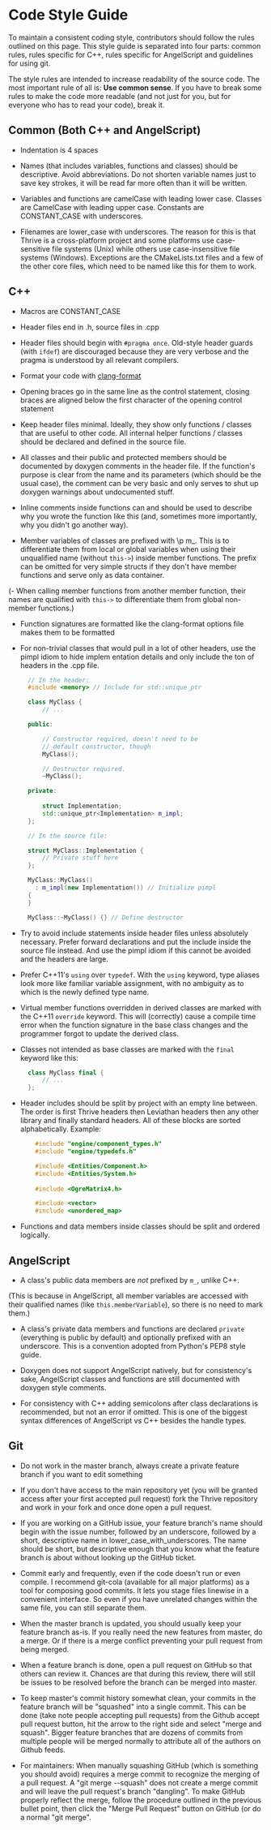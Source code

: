 Code Style Guide
================

To maintain a consistent coding style, contributors should follow the rules 
outlined on this page. This style guide is separated into four parts: common 
rules, rules specific for C++, rules specific for AngelScript and guidelines for
using git.

The style rules are intended to increase readability of the source code. The 
most important rule of all is: **Use common sense**. If you have to break 
some rules to make the code more readable (and not just for you, but for 
everyone who has to read your code), break it.

Common (Both C++ and AngelScript)
--------------------------------------

- Indentation is 4 spaces

- Names (that includes variables, functions and classes) should be descriptive.
  Avoid abbreviations. Do not shorten variable names just to save key strokes, 
  it will be read far more often than it will be written.

- Variables and functions are camelCase with leading lower case. Classes are 
  CamelCase with leading upper case. Constants are CONSTANT_CASE with 
  underscores.

- Filenames are lower_case with underscores. The reason for this is
  that Thrive is a cross-platform project and some platforms use
  case-sensitive file systems (Unix) while others use case-insensitive
  file systems (Windows). Exceptions are the CMakeLists.txt files and
  a few of the other core files, which need to be named like this for
  them to work.

C++
---

- Macros are CONSTANT_CASE

- Header files end in .h, source files in .cpp

- Header files should begin with `#pragma once`. Old-style header 
  guards (with `ifdef`) are discouraged because they are very verbose and
  the pragma is understood by all relevant compilers.
  
- Format your code with [clang-format](clang_format.md)

- Opening braces go in the same line as the control statement, closing braces
  are aligned below the first character of the opening control statement

- Keep header files minimal. Ideally, they show only functions / classes that
  are useful to other code. All internal helper functions / classes should be
  declared and defined in the source file.

- All classes and their public and protected members should be documented by
  doxygen comments in the header file. If the function's purpose is clear 
  from the name and its parameters (which should be the usual case), the 
  comment can be very basic and only serves to shut up doxygen warnings about
  undocumented stuff.

- Inline comments inside functions can and should be used to describe why
  you wrote the function like this (and, sometimes more importantly, why you
  didn't go another way).

- Member variables of classes are prefixed with \p m_. This is to 
  differentiate them from local or global variables when using their 
  unqualified name (without `this->`) inside member functions. The prefix can
  be omitted for very simple structs if they don't have member functions and
  serve only as data container.

(- When calling member functions from another member function, their names are
  qualified with `this->` to differentiate them from global non-member 
  functions.)

- Function signatures are formatted like the clang-format options file makes them to be formatted

- For non-trivial classes that would pull in a lot of other headers, use the pimpl idiom to hide implem  entation details and only include the ton of headers in the .cpp file.

  ```cpp
    // In the header:
    #include <memory> // Include for std::unique_ptr

    class MyClass {
        // ...

    public:

        // Constructor required, doesn't need to be
        // default constructor, though
        MyClass();

        // Destructor required.
        ~MyClass();

    private:
      
        struct Implementation;
        std::unique_ptr<Implementation> m_impl;
    };
  ```
  
  ```cpp
    // In the source file:

    struct MyClass::Implementation {
        // Private stuff here
    };

    MyClass::MyClass()
      : m_impl(new Implementation()) // Initialize pimpl
    {
    }

    MyClass::~MyClass() {} // Define destructor
  ```
  
- Try to avoid include statements inside header files unless
  absolutely necessary. Prefer forward declarations and put the
  include inside the source file instead. And use the pimpl idiom if
  this cannot be avoided and the headers are large.

- Prefer C++11's `using` over `typedef`. With the `using` keyword, type 
  aliases look more like familiar variable assignment, with no ambiguity as
  to which is the newly defined type name.

- Virtual member functions overridden in derived classes are marked with the 
  C++11 `override` keyword. This will (correctly) cause a compile time error 
  when the function signature in the base class changes and the programmer 
  forgot to update the derived class.

- Classes not intended as base classes are marked with the `final` keyword
  like this:
  
  ```cpp
    class MyClass final {
        // ...
    };
  ```

- Header includes should be split by project with an empty line
  between. The order is first Thrive headers then Leviathan headers
  then any other library and finally standard headers. All of these
  blocks are sorted alphabetically. Example:

  ```cpp
      #include "engine/component_types.h"
      #include "engine/typedefs.h"

      #include <Entities/Component.h>
      #include <Entities/System.h>
      
      #include <OgreMatrix4.h>

      #include <vector>
      #include <unordered_map>
  ```

- Functions and data members inside classes should be split and ordered logically.


AngelScript
-----------

- A class's public data members are *not* prefixed by `m_`, unlike C++. 

(This is because in AngelScript, all member variables are accessed with their qualified
  names (like `this.memberVariable`), so there is no need to mark them.)

- A class's private data members and functions are declared `private`
  (everything is public by default) and optionally prefixed with an
  underscore. This is a convention adopted from Python's PEP8 style
  guide.

- Doxygen does not support AngelScript natively, but for consistency's sake, AngelScript 
  classes and functions are still documented with doxygen style comments.

- For consistency with C++ adding semicolons after class declarations
  is recommended, but not an error if omitted. This is one of the
  biggest syntax differences of AngelScript vs C++ besides the handle
  types.

Git
---

- Do not work in the master branch, always create a private feature branch
  if you want to edit something
  
- If you don't have access to the main repository yet (you will be
  granted access after your first accepted pull request) fork the
  Thrive repository and work in your fork and once done open a pull
  request.

- If you are working on a GitHub issue, your feature branch's name should
  begin with the issue number, followed by an underscore, followed by a
  short, descriptive name in lower_case_with_underscores. The name should
  be short, but descriptive enough that you know what the feature branch is
  about without looking up the GitHub ticket.

- Commit early and frequently, even if the code doesn't run or even compile.
  I recommend git-cola (available for all major platforms) as a tool for
  composing good commits. It lets you stage files linewise in a convenient
  interface. So even if you have unrelated changes within the same file,
  you can still separate them.

- When the master branch is updated, you should usually keep your
  feature branch as-is. If you really need the new features from
  master, do a merge. Or if there is a merge conflict preventing your
  pull request from being merged.

- When a feature branch is done, open a pull request on GitHub so that others
  can review it. Chances are that during this review, there will still be
  issues to be resolved before the branch can be merged into master.

- To keep master's commit history somewhat clean, your commits in the
  feature branch will be "squashed" into a single commit. This can be
  done (take note people accepting pull requests) from the Github
  accept pull request button, hit the arrow to the right side and
  select "merge and squash". Bigger feature branches that are dozens
  of commits from multiple people will be merged normally to attribute
  all of the authors on Github feeds.

- For maintainers: When manually squashing GitHub (which is something
  you should avoid) requires a merge commit to recognize the merging
  of a pull request. A "git merge --squash" does not create a merge
  commit and will leave the pull request's branch "dangling". To make
  GitHub properly reflect the merge, follow the procedure outlined in
  the previous bullet point, then click the "Merge Pull Request"
  button on GitHub (or do a normal "git merge".
